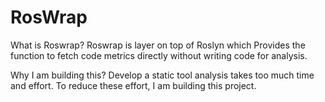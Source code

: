 # RosWrap

What is Roswrap? 
Roswrap is layer on top of Roslyn which Provides the function to fetch code metrics directly without writing code for analysis. 

Why I am building this? 
Develop a static tool analysis takes too much time and effort. To reduce these effort, I am building this project.


